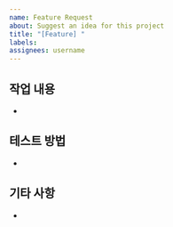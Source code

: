 ```yaml
---
name: Feature Request
about: Suggest an idea for this project
title: "[Feature] "
labels: 
assignees: username
---
```

## 작업 내용
- 
## 테스트 방법
- 
## 기타 사항
- 